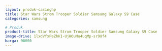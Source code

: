 ```yaml
---
layout: produk-casinghp
title: Star Wars Strom Trooper Soldier Samsung Galaxy S9 Case
categories: samsung

# Produk
product-title: Star Wars Strom Trooper Soldier Samsung Galaxy S9 Case
image-drive: 1lxdVfxPeZhHI-UjHOuMu4uqMp-sr9Uf4
harga: 90000
---
```

